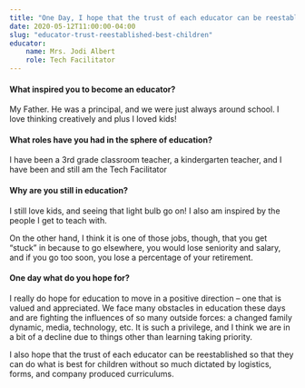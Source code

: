 ```yaml
---
title: "One Day, I hope that the trust of each educator can be reestablished so that they can do what is best for children"
date: 2020-05-12T11:00:00-04:00
slug: "educator-trust-reestablished-best-children"
educator:
    name: Mrs. Jodi Albert
    role: Tech Facilitator
---
```


#### What inspired you to become an educator?

My Father. He was a principal, and we were just always around school. I love thinking creatively and plus I loved kids!

#### What roles have you had in the sphere of education?

I have been a 3rd grade classroom teacher, a kindergarten teacher, and I have been and still am the Tech Facilitator

#### Why are you still in education?

I still love kids, and seeing that light bulb go on! I also am inspired by the people I get to teach with.

On the other hand, I think it is one of those jobs, though, that you get “stuck” in because to go elsewhere, you would lose seniority and salary, and if you go too soon, you lose a percentage of your retirement.

#### One day what do you hope for?

I really do hope for education to move in a positive direction – one that is valued and appreciated. We face many obstacles in education these days and are fighting the influences of so many outside forces: a changed family dynamic, media, technology, etc. It is such a privilege, and I think we are in a bit of a decline due to things other than learning taking priority.

I also hope that the trust of each educator can be reestablished so that they can do what is best for children without so much dictated by logistics, forms, and company produced curriculums.
